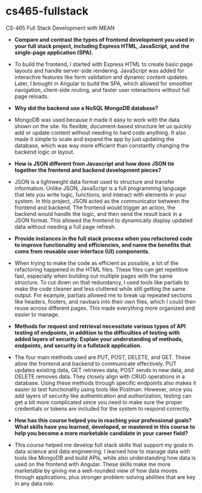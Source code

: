 # cs465-fullstack
CS-465 Full Stack Development with MEAN

-  **Compare and contrast the types of frontend development you used in your full stack project, including Express HTML, JavaScript, and the single-page application (SPA).**
-  To build the frontend, I started with Express HTML to create basic page layouts and handle server-side rendering.  JavaScript was added for interactive features like form validation and dynamic content updates.  Later, I brought in Angular to build the SPA, which allowed for smoother navigation, client-side routing, and faster user interactions without full page reloads.

-  **Why did the backend use a NoSQL MongoDB database?**
-  MongoDB was used because it made it easy to work with the data shown on the site.  Its flexible, document-based structure let us quickly add or update content without needing to hard code anything.  It also made it simple to scale and expand the app by just updating the database, which was way more efficient than constantly changing the backend logic or layout.

-  **How is JSON different from Javascript and how does JSON tie together the frontend and backend development pieces?**
-  JSON is a lightweight data format used to structure and transfer information. Unlike JSON, JavaScript is a full programming language that lets you write logic, functions, and interact with elements in your system. In this project, JSON acted as the communicator between the frontend and backend.  The frontend would trigger an action, the backend would handle the logic, and then send the result back in a JSON format.  This allowed the frontend to dynamically display updated data without needing a full page refresh.

  
-  **Provide instances in the full stack process when you refactored code to improve functionality and efficiencies, and name the benefits that come from reusable user interface (UI) components.**
-  When trying to make the code as efficient as possible, a lot of the refactoring happened in the HTML files.  These files can get repetitive fast, especially when building out multiple pages with the same structure.  To cut down on that redundancy, I used tools like partials to make the code cleaner and less cluttered while still getting the same output.  For example, partials allowed me to break up repeated sections like headers, footers, and navbars into their own files, which I could then reuse across different pages. This made everything more organized and easier to manage.

  
-  **Methods for request and retrieval necessitate various types of API testing of endpoints, in addition to the difficulties of testing with added layers of security. Explain your understanding of methods, endpoints, and security in a fullstack application.**
-  The four main methods used are PUT, POST, DELETE, and GET.  These allow the frontend and backend to communicate effectively.  PUT updates existing data, GET retrieves data, POST sends in new data, and DELETE removes data. They closely align with CRUD operations in a database.  Using these methods through specific endpoints also makes it easier to test functionality using tools like Postman. However, once you add layers of security like authentication and authorization, testing can get a bit more complicated since you need to make sure the proper credentials or tokens are included for the system to respond correctly.


-  **How has this course helped you in reaching your professional goals? What skills have you learned, developed, or mastered in this course to help you become a more marketable candidate in your career field?**
-  This course helped me develop full stack skills that support my goals in data science and data engineering.  I learned how to manage data with tools like MongoDB and build APIs, while also understanding how data is used on the frontend with Angular.  These skills make me more marketable by giving me a well-rounded view of how data moves through applications, plus stronger problem-solving abilities that are key in any data role.

